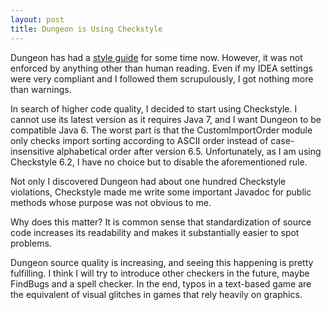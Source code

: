 ```yaml
---
layout: post
title: Dungeon is Using Checkstyle
---
```


Dungeon has had a [style
guide](https://github.com/mafagafogigante/dungeon/blob/master/STYLE.md) for some
time now. However, it was not enforced by anything other than human reading.
Even if my IDEA settings were very compliant and I followed them scrupulously, I
got nothing more than warnings.

In search of higher code quality, I decided to start using Checkstyle. I cannot
use its latest version as it requires Java 7, and I want Dungeon to be
compatible Java 6. The worst part is that the CustomImportOrder module only
checks import sorting according to ASCII order instead of case-insensitive
alphabetical order after version 6.5. Unfortunately, as I am using Checkstyle
6.2, I have no choice but to disable the aforementioned rule.

Not only I discovered Dungeon had about one hundred Checkstyle violations,
Checkstyle made me write some important Javadoc for public methods whose purpose
was not obvious to me.

Why does this matter? It is common sense that standardization of source code
increases its readability and makes it substantially easier to spot problems.

Dungeon source quality is increasing, and seeing this happening is pretty
fulfilling. I think I will try to introduce other checkers in the future, maybe
FindBugs and a spell checker. In the end, typos in a text-based game are the
equivalent of visual glitches in games that rely heavily on graphics.
